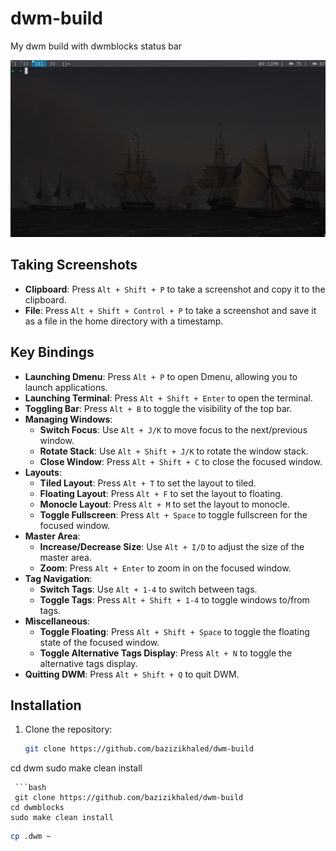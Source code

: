 # dwm-build
My dwm build with dwmblocks status bar

![screen](dwm/screen.jpg)

## Taking Screenshots
- **Clipboard**: Press `Alt + Shift + P` to take a screenshot and copy it to the clipboard.
- **File**: Press `Alt + Shift + Control + P` to take a screenshot and save it as a file in the home directory with a timestamp.

## Key Bindings

- **Launching Dmenu**: Press `Alt + P` to open Dmenu, allowing you to launch applications.
- **Launching Terminal**: Press `Alt + Shift + Enter` to open the terminal.
- **Toggling Bar**: Press `Alt + B` to toggle the visibility of the top bar.
- **Managing Windows**:
  - **Switch Focus**: Use `Alt + J/K` to move focus to the next/previous window.
  - **Rotate Stack**: Use `Alt + Shift + J/K` to rotate the window stack.
  - **Close Window**: Press `Alt + Shift + C` to close the focused window.
- **Layouts**:
  - **Tiled Layout**: Press `Alt + T` to set the layout to tiled.
  - **Floating Layout**: Press `Alt + F` to set the layout to floating.
  - **Monocle Layout**: Press `Alt + M` to set the layout to monocle.
  - **Toggle Fullscreen**: Press `Alt + Space` to toggle fullscreen for the focused window.
- **Master Area**:
  - **Increase/Decrease Size**: Use `Alt + I/D` to adjust the size of the master area.
  - **Zoom**: Press `Alt + Enter` to zoom in on the focused window.
- **Tag Navigation**:
  - **Switch Tags**: Use `Alt + 1-4` to switch between tags.
  - **Toggle Tags**: Press `Alt + Shift + 1-4` to toggle windows to/from tags.
- **Miscellaneous**:
  - **Toggle Floating**: Press `Alt + Shift + Space` to toggle the floating state of the focused window.
  - **Toggle Alternative Tags Display**: Press `Alt + N` to toggle the alternative tags display.
- **Quitting DWM**: Press `Alt + Shift + Q` to quit DWM.

## Installation

1. Clone the repository:

   ```bash
   git clone https://github.com/bazizikhaled/dwm-build
  cd dwm
  sudo make clean install
  ```
   ```bash
   git clone https://github.com/bazizikhaled/dwm-build
  cd dwmblocks 
  sudo make clean install
  ```
   ```bash
  cp .dwm ~
  ```


